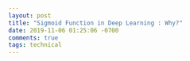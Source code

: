 ```yaml
---
layout: post
title: "Sigmoid Function in Deep Learning : Why?"
date: 2019-11-06 01:25:06 -0700
comments: true
tags: technical
---
```



